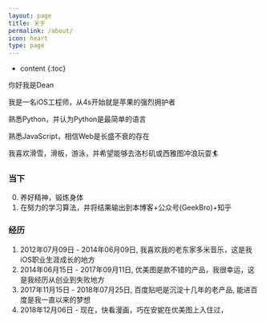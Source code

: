 ```yaml
---
layout: page
title: 关于
permalink: /about/
icon: heart
type: page
---
```


* content
{:toc}

你好我是Dean

我是一名iOS工程师，从4s开始就是苹果的强烈拥护者

熟悉Python，并认为Python是最简单的语言

熟悉JavaScript，相信Web是长盛不衰的存在

我喜欢滑雪，滑板，游泳，并希望能够去洛杉矶或西雅图冲浪玩耍🏄

### 当下

0. 养好精神，锻炼身体
1. 在努力的学习算法，并将结果输出到本博客+公众号(GeekBro)+知乎

### 经历

1. 2012年07月09日 - 2014年06月09日, 我喜欢我的老东家多米音乐，这是我iOS职业生涯成长的地方
2. 2014年06月15日 - 2017年09月11日, 优美图是款不错的产品，我很幸运，这是我经历从创业到失败地方
3. 2017年11月15日 - 2018年07月25日, 百度贴吧是沉淀十几年的老产品, 能进百度是我一直以来的梦想
4. 2018年12月06日 - 现在，快看漫画，巧在安妮在优美图上入住过，

